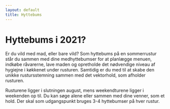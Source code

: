 ```yaml
---
layout: default
title: Hyttebums
---
```

<h1>Hyttebums i 2021?</h1>

<div id="poster-image" style="background-image: url('/static/img/hyttebums.jpg');">
</div>

<p>
    Er du vild med mad, eller bare vild? 
    Som hyttebums på en sommerrustur står du sammen med dine medhyttebumser for at planlægge menuen, indkøbe råvarerne, lave maden og opretholde det nødvendige niveau af hygiejne i køkkenet under rusturen. 
    Samtidig er du med til at skabe den unikke rustursstemning sammen med det vektorhold, som afholder rusturen.
</p>

<p>
    Rusturene ligger i slutningen august, mens weekendturene ligger i weekenden op til. Du kan søge alene eller sammen med dine venner, som et hold. Der skal som udgangspunkt bruges 3-4 hyttebumser på hver rustur. 
</p>

